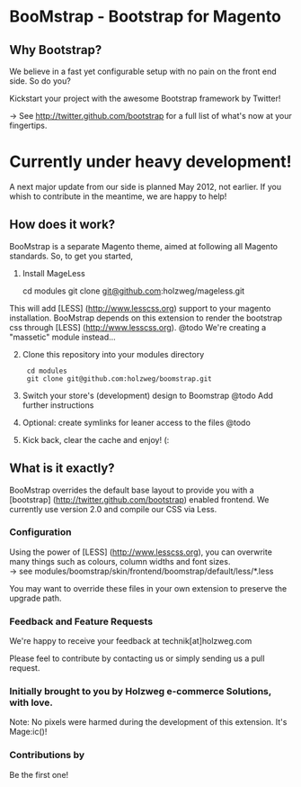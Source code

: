 BooMstrap - Bootstrap for Magento
=======

Why Bootstrap?
----------------------------------------------------------
We believe in a fast yet configurable setup with no pain on the front end side. So do you?

Kickstart your project with the awesome Bootstrap framework by Twitter! 

&rarr; See http://twitter.github.com/bootstrap for a full list of what's now at your fingertips.

Currently under heavy development!
======
A next major update from our side is planned May 2012, not earlier. If you whish to contribute in the meantime, we are happy to help!

How does it work?
----------------------------------------------------------
BooMstrap is a separate Magento theme, aimed at following all Magento standards. So, to get you started,

1. Install MageLess

    cd modules
    git clone git@github.com:holzweg/mageless.git

This will add [LESS] (http://www.lesscss.org) support to your magento installation.
BooMstrap depends on this extension to render the bootstrap css through [LESS] (http://www.lesscss.org).
@todo We're creating a "massetic" module instead...

2. Clone this repository into your modules directory

        cd modules
        git clone git@github.com:holzweg/boomstrap.git

3. Switch your store's (development) design to Boomstrap
@todo Add further instructions

4. Optional: create symlinks for leaner access to the files
@todo

5. Kick back, clear the cache and enjoy! (:

What is it exactly?
----------------------------------------------------------
BooMstrap overrides the default base layout to provide you with a [bootstrap] (http://twitter.github.com/bootstrap) enabled frontend.
We currently use version 2.0 and compile our CSS via Less.


### Configuration
Using the power of [LESS] (http://www.lesscss.org), you can overwrite many things such as colours, column widths and font sizes.  
&rarr; see modules/boomstrap/skin/frontend/boomstrap/default/less/*.less

You may want to override these files in your own extension to preserve the upgrade path.  

### Feedback and Feature Requests
We're happy to receive your feedback at technik[at]holzweg.com

Please feel to contribute by contacting us or simply sending us a pull request.

### Initially brought to you by Holzweg e-commerce Solutions, with love. ###
Note: No pixels were harmed during the development of this extension. It's Mage:ic()!

### Contributions by ###
Be the first one!
